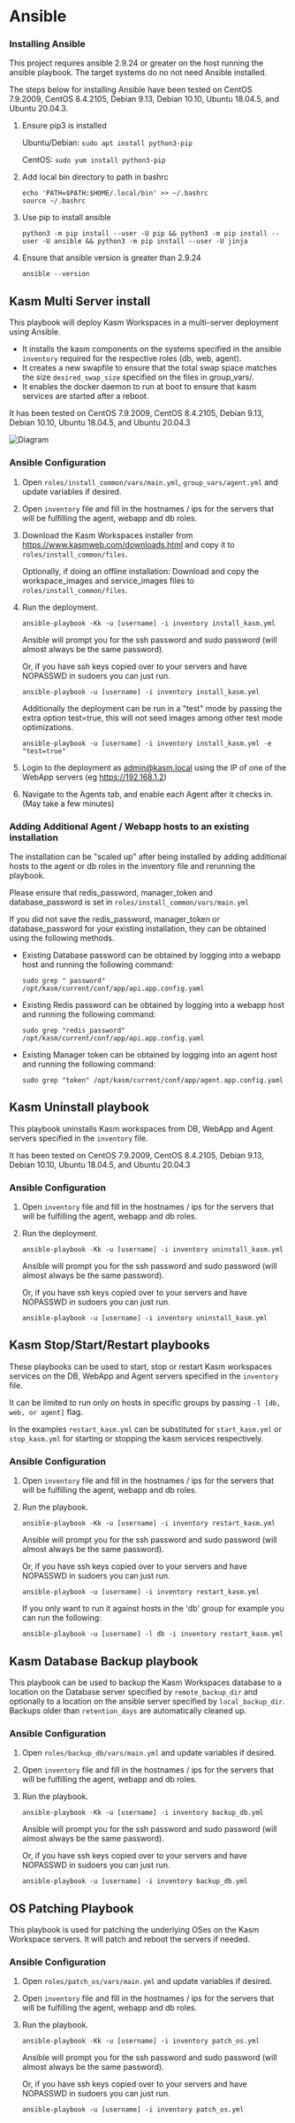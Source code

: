 # Ansible

### Installing Ansible

This project requires ansible 2.9.24 or greater on the host running the ansible playbook. The target systems do no not need Ansible installed.

The steps below for installing Ansible have been tested on CentOS 7.9.2009, CentOS 8.4.2105, Debian 9.13, Debian 10.10, Ubuntu 18.04.5, and Ubuntu 20.04.3.

1. Ensure pip3 is installed 
    
    Ubuntu/Debian: `sudo apt install python3-pip`
    
    CentOS: `sudo yum install python3-pip`

2. Add local bin directory to path in bashrc
    
    ```
    echo 'PATH=$PATH:$HOME/.local/bin' >> ~/.bashrc
    source ~/.bashrc
    ```

3. Use pip to install ansible

    `python3 -m pip install --user -U pip && python3 -m pip install --user -U ansible && python3 -m pip install --user -U jinja`

4. Ensure that ansible version is greater than 2.9.24

    `ansible --version`

## Kasm Multi Server install
This playbook will deploy Kasm Workspaces in a multi-server deployment using Ansible. 

* It installs the kasm components on the systems specified in the ansible `inventory` required for the respective roles (db, web, agent).
* It creates a new swapfile to ensure that the total swap space matches the size `desired_swap_size` specified on the files in group_vars/.
* It enables the docker daemon to run at boot to ensure that kasm services are started after a reboot.

It has been tested on CentOS 7.9.2009, CentOS 8.4.2105, Debian 9.13, Debian 10.10, Ubuntu 18.04.5, and Ubuntu 20.04.3

![Diagram][Image_Diagram]

[Image_Diagram]: https://f.hubspotusercontent30.net/hubfs/5856039/Ansible/Ansible%20Multi%20Server.png "Diagram"


### Ansible Configuration

1. Open `roles/install_common/vars/main.yml`, `group_vars/agent.yml` and update variables if desired.

2. Open `inventory` file and fill in the hostnames / ips for the servers that will be fulfilling the agent, webapp and db roles. 

3. Download the Kasm Workspaces installer from https://www.kasmweb.com/downloads.html and copy it to `roles/install_common/files`. 
    
    Optionally, if doing an offline installation: Download and copy the workspace_images and service_images files to `roles/install_common/files`.
   
4. Run the deployment.

    `ansible-playbook -Kk -u [username] -i inventory install_kasm.yml`

    Ansible will prompt you for the ssh password and sudo password (will almost always be the same password).

    Or, if you have ssh keys copied over to your servers and have NOPASSWD in sudoers you can just run.

    `ansible-playbook -u [username] -i inventory install_kasm.yml`

    Additionally the deployment can be run in a "test" mode by passing the extra option test=true, this will not seed images among other test mode optimizations.

    `ansible-playbook -u [username] -i inventory install_kasm.yml -e "test=true"`

5. Login to the deployment as admin@kasm.local using the IP of one of the WebApp servers (eg https://192.168.1.2)

6. Navigate to the Agents tab, and enable each Agent after it checks in. (May take a few minutes)

### Adding Additional Agent / Webapp hosts to an existing installation

The installation can be "scaled up" after being installed by adding additional hosts to the agent or db roles in the inventory file and rerunning the playbook.

Please ensure that redis_password, manager_token and database_password is set in `roles/install_common/vars/main.yml`

If you did not save the redis_password, manager_token or database_password for your existing installation, they can be obtained using the following methods.

- Existing Database password can be obtained by logging into a webapp host and running the following command:

    ```
    sudo grep " password" /opt/kasm/current/conf/app/api.app.config.yaml
    ```
- Existing Redis password can be obtained by logging into a webapp host and running the following command:

    ```
    sudo grep "redis_password" /opt/kasm/current/conf/app/api.app.config.yaml
    ```
- Existing Manager token can be obtained by logging into an agent host and running the following command:
    ```
    sudo grep "token" /opt/kasm/current/conf/app/agent.app.config.yaml
    ```

## Kasm Uninstall playbook

This playbook uninstalls Kasm workspaces from DB, WebApp and Agent servers specified in the `inventory` file.

It has been tested on CentOS 7.9.2009, CentOS 8.4.2105, Debian 9.13, Debian 10.10, Ubuntu 18.04.5, and Ubuntu 20.04.3

### Ansible Configuration

1. Open `inventory` file and fill in the hostnames / ips for the servers that will be fulfilling the agent, webapp and db roles. 

3. Run the deployment.

    `ansible-playbook -Kk -u [username] -i inventory uninstall_kasm.yml`

    Ansible will prompt you for the ssh password and sudo password (will almost always be the same password).

    Or, if you have ssh keys copied over to your servers and have NOPASSWD in sudoers you can just run.

    `ansible-playbook -u [username] -i inventory uninstall_kasm.yml`

## Kasm Stop/Start/Restart playbooks

These playbooks can be used to start, stop or restart Kasm workspaces services on the DB, WebApp and Agent servers specified in the `inventory` file.

It can be limited to run only on hosts in specific groups by passing `-l [db, web, or agent]` flag.

In the examples `restart_kasm.yml` can be substituted for `start_kasm.yml` or `stop_kasm.yml` for starting or stopping the kasm services respectively.

### Ansible Configuration

1. Open `inventory` file and fill in the hostnames / ips for the servers that will be fulfilling the agent, webapp and db roles. 

2. Run the playbook.

    `ansible-playbook -Kk -u [username] -i inventory restart_kasm.yml`

    Ansible will prompt you for the ssh password and sudo password (will almost always be the same password).

    Or, if you have ssh keys copied over to your servers and have NOPASSWD in sudoers you can just run.

    `ansible-playbook -u [username] -i inventory restart_kasm.yml`

    If you only want to run it against hosts in the 'db' group for example you can run the following:

    `ansible-playbook -u [username] -l db -i inventory restart_kasm.yml`

## Kasm Database Backup playbook

This playbook can be used to backup the Kasm Workspaces database to a location on the Database server specified by `remote_backup_dir` and optionally to a location on the ansible server specified by `local_backup_dir`. Backups older than `retention_days` are automatically cleaned up.

### Ansible Configuration

1. Open `roles/backup_db/vars/main.yml` and update variables if desired.

2. Open `inventory` file and fill in the hostnames / ips for the servers that will be fulfilling the agent, webapp and db roles. 

3. Run the playbook.

    `ansible-playbook -Kk -u [username] -i inventory backup_db.yml`

    Ansible will prompt you for the ssh password and sudo password (will almost always be the same password).

    Or, if you have ssh keys copied over to your servers and have NOPASSWD in sudoers you can just run.

    `ansible-playbook -u [username] -i inventory backup_db.yml`

## OS Patching Playbook

This playbook is used for patching the underlying OSes on the Kasm Workspace servers. It will patch and reboot the servers if needed.

### Ansible Configuration

1. Open `roles/patch_os/vars/main.yml` and update variables if desired.

2. Open `inventory` file and fill in the hostnames / ips for the servers that will be fulfilling the agent, webapp and db roles. 

3. Run the playbook.

    `ansible-playbook -Kk -u [username] -i inventory patch_os.yml`

    Ansible will prompt you for the ssh password and sudo password (will almost always be the same password).

    Or, if you have ssh keys copied over to your servers and have NOPASSWD in sudoers you can just run.

    `ansible-playbook -u [username] -i inventory patch_os.yml`

